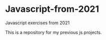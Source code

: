 # Javascript-from-2021
Javascript exercises from 2021

This is a repository for my previous js projects.
